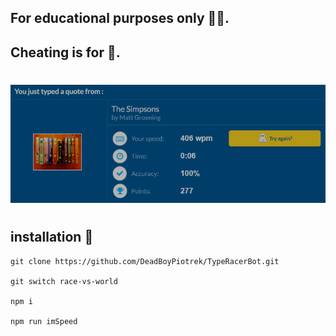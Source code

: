 ## For educational purposes only 🧑‍🎓.

## Cheating is for 🤡.

#

![ss](ss.png)

#

## installation 🦿

```
git clone https://github.com/DeadBoyPiotrek/TypeRacerBot.git

git switch race-vs-world

npm i

npm run imSpeed
```
